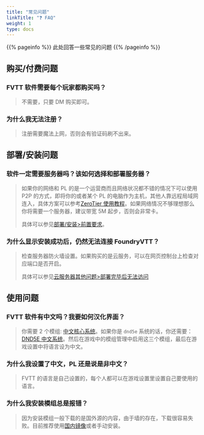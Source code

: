 ```yaml
---
title: "常见问题"
linkTitle: "❓ FAQ"
weight: 1
type: docs
---
```


{{% pageinfo %}}
此处回答一些常见的问题
{{% /pageinfo %}}

## 购买/付费问题

### FVTT 软件需要每个玩家都购买吗？
> 不需要，只要 DM 购买即可。

### 为什么我无法注册？
> 注册需要魔法上网，否则会有验证码刷不出来。

## 部署/安装问题

### 软件一定需要服务器吗？该如何选择和部署服务器？
> 如果你的网络和 PL 的是一个运营商而且网络状况都不错的情况下可以使用 P2P 的方式，即将你的或者某个 PL 的电脑作为主机，其他人靠远程局域网连入，具体方案可以参考[ZeroTier 使用教程](../../../deployment/p2p/zerotier)。如果网络情况不够理想那么你将需要一个服务器，建议带宽 5M 起步，否则会非常卡。
> 
> 具体可以参见[部署/安装>前置要求](../../deployment/#前置要求)。

### 为什么显示安装成功后，仍然无法连接 FoundryVTT？
> 检查服务器防火墙设置。如果购买的是云服务，可以在网页控制台上检查对应端口是否开启。
> 
> 具体可以参见[云服务器其他问题>部署完毕后无法访问](../../deployment/gettingstarted/cloud/#部署完毕后无法访问)

## 使用问题

### FVTT 软件有中文吗？我要如何汉化界面？
> 你需要 2 个模组: [中文核心系统](../../modules/mods/#核心系统中文化)。如果你是 `dnd5e` 系统的话，你还需要：[DND5E 中文系统](../../modules/mods/5e/#5e-中文化)。然后在游戏中的模组管理中启用这三个模组，最后在游戏设置中将语言设为中文。

### 为什么我设置了中文，PL 还是说是非中文？
> FVTT 的语言是自己设置的，每个人都可以在游戏设置里设置自己要使用的语言。

### 为什么我安装模组总是报错？
> 因为安装模组一般下载的是国外源的内容，由于墙的存在，下载很容易失败。目前推荐使用[国内镜像](../../modules/#如何使用国内镜像解决系统和-mod-难以安装的问题)或者手动安装。

